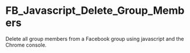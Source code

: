 FB_Javascript_Delete_Group_Members
==================================

Delete all group members from a Facebook group using javascript and the Chrome console.